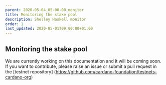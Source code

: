 ```yaml
---
parent: 2020-05-04_05-00-00_monitor
title: Monitoring the stake pool
description: Shelley Haskell monitor
order: 1
last_updated: 2020-05-01T09:00:00+01:00
---
```

## Monitoring the stake pool

We are currently working on this documentation and it will be coming soon. If you want to contribute, please raise an issue or submit a pull request in the [testnet repository] (https://github.com/cardano-foundation/testnets-cardano-org)
